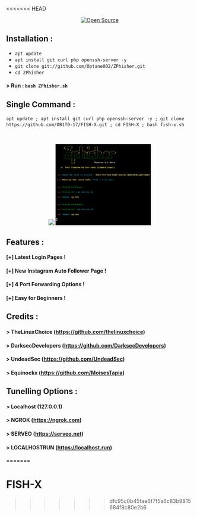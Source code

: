 <<<<<<< HEAD
<p align="left">
</p>
<p align="center">
</p>
<p align="center">
<a href="#"><img title="Open Source" src="https://img.shields.io/badge/Open%20Source-%E2%9D%A4-green?style=for-the-badge"></a>
</p>
<p align="center">
</p>

## Installation :

* `apt update`
* `apt install git curl php openssh-server -y`
* `git clone git://github.com/Optane002/ZPhisher.git`
* `cd ZPhisher`
#### > Run : `bash ZPhisher.sh`

## Single Command :
```
apt update ; apt install git curl php openssh-server -y ; git clone https://github.com/OB1T0-17/FISH-X.git ; cd FISH-X ; bash fish-x.sh
```
<br>
<p align="center">
<img width="51%" src="https://github.com/Optane002/ZPhisher/blob/docker-legacy/Kali%20Linux%2023_10_2020%2001_03_00.png"/>
<img width="51%" src="https://raw.githubusercontent.com/htr-tech/release-download/master/images/zphisher2.png"/>
</p>

## Features :
#### [+] Latest Login Pages !
#### [+] New Instagram Auto Follower Page !
#### [+] 4 Port Forwarding Options !
#### [+] Easy for Beginners !

## Credits :
#### > TheLinuxChoice (https://github.com/thelinuxchoice)
#### > DarksecDevelopers (https://github.com/DarksecDevelopers)
#### > UndeadSec (https://github.com/UndeadSec)
#### > Equinockx (https://github.com/MoisesTapia)

## Tunelling Options :
#### > Localhost (127.0.0.1)
#### > NGROK (https://ngrok.com)
#### > SERVEO (https://serveo.net)
#### > LOCALHOSTRUN (https://localhost.run)

=======
# FISH-X
>>>>>>> dfc95c0b45fae6f7f5a6c83b9815684f8c80e2b6
